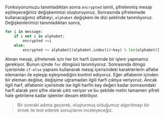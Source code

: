 Fonksiyonumuzu tanımladıktan sonra ```encrypted``` isimli, şifrelenmiş mesajı eşitleyeceğimiz değişkenimizi oluşturuyoruz. Sonrasında şifrelemede kullanacağımız alfabeyi, ```alphabet``` değişkeni ile dizi şeklinde tanımlıyoruz.
Değişkenlerimizi tanımladıktan sonra,
```python
for i in message:
    if i not i in alphabet:
        encrypted +=i
    else:
        encrypted += alphabet[(alphabet.index(i)+key) % len(alphabet)]
```
Alınan mesajı, şifrelemek için her bir harfi üzerinde bir işlem yapmamız gerekiyor. Bunun içinde ```for``` döngüsü tanımlıyoruz. Sonrasında döngü içerisinde ```if-else``` yapısını kullanarak mesaj içerisindeki karakterlerin alfabe elemanları ile eşleşip eşleşmediğini kontrol ediyoruz. Eğer alfabenin içinden bir eleman değilse, değişime uğramadan ilgili harfi çıktıya veriyoruz. Ancak ilgili harf, alfabenin içerisinde ise ilgili harfin key değeri kadar sonrasındaki harfi alarak yeni şifre olarak çıktı veriyor ve bu şekilde metin tamamen şifreli hale getirilene kadar işlemler devam ettiriliyor.
> Bir sonraki adıma geçerek, oluşturmuş olduğumuz algoritmayı bir örnek ile test ederek sonuçlarını inceleyeceğiz.